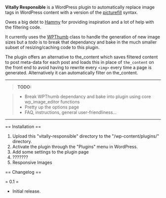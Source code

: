 **Vitally Responsible** is a WordPress plugin to automatically replace image tags in WordPress content with a version of the [picturefill](https://github.com/scottjehl/picturefill) syntax.

Owes a big debt to [Hammy](https://github.com/noeltock/hammy/blob/master/hammy.php) for providing inspiration and a lot of help with the filtering code.

It currently uses the [WPThumb](https://github.com/humanmade/WPThumb) class to handle the generation of new image sizes but a *todo* is to break that dependancy and bake in the much smaller subset of resizing/caching code to this plugin.

The plugin offers an alternative to the_content which saves filtered content to post meta-data for each post and loads this in place of `the_content` on the front end to avoid having to rewrite every `<img>` every time a page is generated. Alternatively it can automatically filter on the_content.

---

>**TODO:**

>* Break WPThumb dependancy and bake into plugin using core wp_image_editor functions
>* Pretty up the options page
>* FAQ, instructions, general user-friendliness...

---

== Installation ==

1. Upload this "vitally-responsible" directory to the "/wp-content/plugins/" directory.
2. Activate the plugin through the "Plugins" menu in WordPress.
3. Add some settings to the plugin page
4. ???????
5. Responsive Images

== Changelog ==

= 0.1 =

* Initial release.
